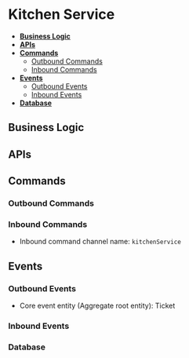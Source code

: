 # Kitchen Service

- [**Business Logic**](#business-logic)
- [**APIs**](#apis)
- [**Commands**](#commands)
   - [Outbound Commands](#outbound-commands)
   - [Inbound Commands](#inbound-commands)
- [**Events**](#events)
   - [Outbound Events](#outbound-events)
   - [Inbound Events](#inbound-events)
- [**Database**](#database)

## Business Logic

## APIs

## Commands
### Outbound Commands
### Inbound Commands
- Inbound command channel name: `kitchenService`

## Events
### Outbound Events
- Core event entity (Aggregate root entity): Ticket 

### Inbound Events

### Database
